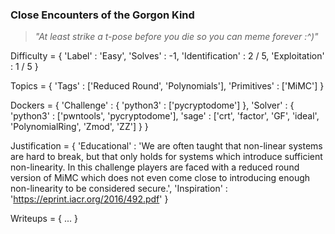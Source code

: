 ### Close Encounters of the Gorgon Kind

> _"At least strike a t-pose before you die so you can meme forever :^)"_

Difficulty = {
    'Label'          : 'Easy',
    'Solves'         : -1,
    'Identification' : 2 / 5,
    'Exploitation'   : 1 / 5
}

Topics = {
    'Tags'       : ['Reduced Round', 'Polynomials'],
    'Primitives' : ['MiMC']
}

Dockers = {
    'Challenge' : {
        'python3' : ['pycryptodome'] 
    },
    'Solver'    : { 
        'python3' : ['pwntools', 'pycryptodome'],
        'sage'    : ['crt', 'factor', 'GF', 'ideal', 'PolynomialRing', 'Zmod', 'ZZ']
    }
}

Justification = {
    'Educational' : 'We are often taught that non-linear systems are hard to break, but that only holds for systems which introduce sufficient non-linearity. In this challenge players are faced with a reduced round version of MiMC which does not even come close to introducing enough non-linearity to be considered secure.',
    'Inspiration' : 'https://eprint.iacr.org/2016/492.pdf'
}

Writeups = {
    ...
}